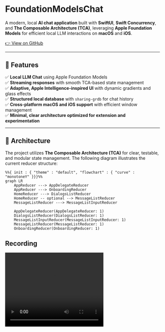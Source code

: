 # FoundationModelsChat

A modern, local **AI chat application** built with **SwiftUI**, **Swift Concurrency**, and **The Composable Architecture (TCA)**, leveraging **Apple Foundation Models** for efficient local LLM interactions on **macOS** and **iOS**.

[👉 View on GitHub](https://github.com/Anderson-Hyl/FoundationModelsChat)

---

## 🚀 Features

✅ **Local LLM Chat** using Apple Foundation Models  
✅ **Streaming responses** with smooth TCA-based state management  
✅ **Adaptive, Apple Intelligence-inspired UI** with dynamic gradients and glass effects  
✅ **Structured local database** with `sharing-grdb` for chat history  
✅ **Cross-platform macOS and iOS support** with efficient window management  
✅ **Minimal, clear architecture optimized for extension and experimentation**  

---

## 🧩 Architecture

The project utilizes **The Composable Architecture (TCA)** for clear, testable, and modular state management. The following diagram illustrates the current reducer structure:

```mermaid
%%{ init : { "theme" : "default", "flowchart" : { "curve" : "monotoneY" }}}%%
graph LR
    AppReducer ---> AppDelegateReducer
    AppReducer ---> OnboardingReducer
    HomeReducer ---> DialogsListReducer
    HomeReducer -- optional --> MessageListReducer
    MessageListReducer ---> MessageListInputReducer

    AppDelegateReducer(AppDelegateReducer: 1)
    DialogsListReducer(DialogsListReducer: 1)
    MessageListInputReducer(MessageListInputReducer: 1)
    MessageListReducer(MessageListReducer: 1)
    OnboardingReducer(OnboardingReducer: 1)
```

## Recording

<video src="Screenshots/recording.mp4" width="320" height="240" controls></video>
